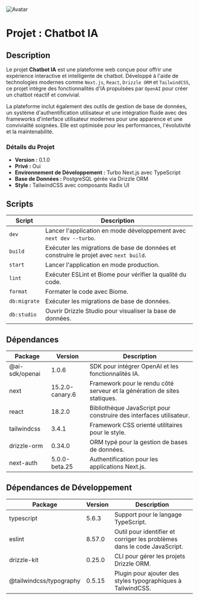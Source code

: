 <body>

  <img src="[https://via.placeholder.com/150](https://www.mydear.xyz/images/avatar.png](https://www.mydear.xyz/images/avatar.png)" alt="Avatar" />

  <h1>Projet : Chatbot IA</h1>

  <h2>Description</h2>
  <p>
    Le projet <strong>Chatbot IA</strong> est une plateforme web conçue pour offrir une expérience interactive et intelligente de chatbot.
    Développé à l'aide de technologies modernes comme <code>Next.js</code>, <code>React</code>, <code>Drizzle ORM</code> et <code>TailwindCSS</code>, ce projet intègre des fonctionnalités d'IA propulsées par <code>OpenAI</code> pour créer un chatbot réactif et convivial.
  </p>
  <p>
    La plateforme inclut également des outils de gestion de base de données, un système d'authentification utilisateur et une intégration fluide avec des frameworks d'interface utilisateur modernes pour une apparence et une convivialité soignées.
    Elle est optimisée pour les performances, l'évolutivité et la maintenabilité.
  </p>

  <h3>Détails du Projet</h3>
  <ul>
    <li><strong>Version :</strong> 0.1.0</li>
    <li><strong>Privé :</strong> Oui</li>
    <li><strong>Environnement de Développement :</strong> Turbo Next.js avec TypeScript</li>
    <li><strong>Base de Données :</strong> PostgreSQL gérée via Drizzle ORM</li>
    <li><strong>Style :</strong> TailwindCSS avec composants Radix UI</li>
  </ul>

  <h2>Scripts</h2>
  <table>
    <thead>
      <tr>
        <th>Script</th>
        <th>Description</th>
      </tr>
    </thead>
    <tbody>
      <tr>
        <td><code>dev</code></td>
        <td>Lancer l'application en mode développement avec <code>next dev --turbo</code>.</td>
      </tr>
      <tr>
        <td><code>build</code></td>
        <td>Exécuter les migrations de base de données et construire le projet avec <code>next build</code>.</td>
      </tr>
      <tr>
        <td><code>start</code></td>
        <td>Lancer l'application en mode production.</td>
      </tr>
      <tr>
        <td><code>lint</code></td>
        <td>Exécuter ESLint et Biome pour vérifier la qualité du code.</td>
      </tr>
      <tr>
        <td><code>format</code></td>
        <td>Formater le code avec Biome.</td>
      </tr>
      <tr>
        <td><code>db:migrate</code></td>
        <td>Exécuter les migrations de base de données.</td>
      </tr>
      <tr>
        <td><code>db:studio</code></td>
        <td>Ouvrir Drizzle Studio pour visualiser la base de données.</td>
      </tr>
    </tbody>
  </table>

  <h2>Dépendances</h2>
  <table>
    <thead>
      <tr>
        <th>Package</th>
        <th>Version</th>
        <th>Description</th>
      </tr>
    </thead>
    <tbody>
      <tr>
        <td>@ai-sdk/openai</td>
        <td>1.0.6</td>
        <td>SDK pour intégrer OpenAI et les fonctionnalités IA.</td>
      </tr>
      <tr>
        <td>next</td>
        <td>15.2.0-canary.6</td>
        <td>Framework pour le rendu côté serveur et la génération de sites statiques.</td>
      </tr>
      <tr>
        <td>react</td>
        <td>18.2.0</td>
        <td>Bibliothèque JavaScript pour construire des interfaces utilisateur.</td>
      </tr>
      <tr>
        <td>tailwindcss</td>
        <td>3.4.1</td>
        <td>Framework CSS orienté utilitaires pour le style.</td>
      </tr>
      <tr>
        <td>drizzle-orm</td>
        <td>0.34.0</td>
        <td>ORM typé pour la gestion de bases de données.</td>
      </tr>
      <tr>
        <td>next-auth</td>
        <td>5.0.0-beta.25</td>
        <td>Authentification pour les applications Next.js.</td>
      </tr>
    </tbody>
  </table>

  <h2>Dépendances de Développement</h2>
  <table>
    <thead>
      <tr>
        <th>Package</th>
        <th>Version</th>
        <th>Description</th>
      </tr>
    </thead>
    <tbody>
      <tr>
        <td>typescript</td>
        <td>5.6.3</td>
        <td>Support pour le langage TypeScript.</td>
      </tr>
      <tr>
        <td>eslint</td>
        <td>8.57.0</td>
        <td>Outil pour identifier et corriger les problèmes dans le code JavaScript.</td>
      </tr>
      <tr>
        <td>drizzle-kit</td>
        <td>0.25.0</td>
        <td>CLI pour gérer les projets Drizzle ORM.</td>
      </tr>
      <tr>
        <td>@tailwindcss/typography</td>
        <td>0.5.15</td>
        <td>Plugin pour ajouter des styles typographiques à TailwindCSS.</td>
      </tr>
    </tbody>
  </table>
</body>
